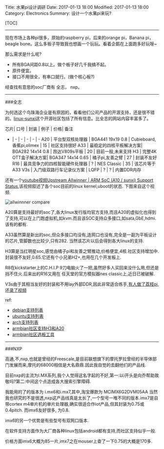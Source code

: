 Title: 水果pi设计调研
Date: 2017-01-13 18:00
Modified: 2017-01-13 18:00
Category: Electronics
Summary: 设计一个水果pi来玩?

[TOC]

---

现在市场上各种pi很多，原始的raspberry pi，后来的orange pi，Banana pi，beagle bone。这么多板子导致我也想画一个玩玩。看着企鹅在上面跑多好玩呀~

那么需求是什么呢?

* 所有BGA间距0.8以上。做个板子好几千我搞不起。
* 原件便宜。
* 接口不用很全，有串口就行。(做个核心板?)

经查找有意思的soc厂商有 全志， nxp。

---

###全志

为何选这个鸟珠海企业是有原因的，看看他们公司产品的开源支持，还是很不错的。[linux-sunxi](https://linux-sunxi.org/)这个开源社区包括了所有信息。比全志的网站内容丰富多了。


芯片| 口号              | 封装              | 例子                    | 价格| 备注
-   | -                | -                 | -                        | -   | -
A20 | 平台型双核处理器 | BGA441 19x19 0.8  | Cubieboard,香蕉pi,olimex | 15  | 社区支持很好
A33 | 最稳定的四核平板解决方案| BGA282 14x14 0.8 | 昂达V809s平板  | 20      | 目前一般,未来支持
H3  | 完整4K OTT盒子解决方案| BGA347 14x14 0.65 | 橘子pi,友善之臂 | 27      | 封装不友好
R16 | 最具竞争力的四核智能硬件处理器 | ? | NES Classic | 35        | 该芯片等于A33
V3s | 入门级双路行车记录仪方案 | LQFP | ? | ?        | 内置DDR内存

还有一个[youtube视频Upstream Allwinner | ARM SoC (A10 / sunxi) Support Status](tps://www.youtube.com/watch?v=EAYa095r5tE&feature=share),该视频叙述了各个soc目前的linux kernel,uboot的状态. 下图来自这个视频.

![allwinnner compare][1]

A20算是支持最好的soc了,各大linux发行版均官方支持,而且A20的虚拟化也得到了支持,可以在上门跑虚拟机,如kvm.而且该SOC支持众多接口,如sata,GbE,hdmi.该有的都有.

A33虽然算是新出的soc,但众多接口均没有,连网口也没有,完全是一副为平板设计的芯片,管脚数也比较少,只有282. 当然该芯片以后会得到各大linux的支持.

H3算是当红明星soc,感觉由橘子pi和友善之臂推动,价格便宜,4核.社区支持增加中.封装很不友好,0.65.它还有个小兄弟H2+,也用在几个开发板上.

R8在kickstarter上的C.H.I.P 9刀电脑火了一把,虽然好多人买回来没什么用,但还是挡不住火.后来出的R16又用在 任天堂的官方模拟器nes classic上,近日已被破解.

V3s由于其相当友好的封装和不用lay外部DDR,因此非常适合练手,[有人做了荔枝pi](https://www.kancloud.cn/lichee/lichee/225317),还[录了视频](https://shop152705481.taobao.com/?spm=a1z10.5-c.0.0.f0kxFG)

ref:

* [debian支持列表](https://wiki.debian.org/InstallingDebianOn/Allwinner)
* [ubuntu支持列表](https://help.ubuntu.com/lts/installation-guide/armhf/ch02s01.html)
* [arch支持列表](https://archlinuxarm.org/platforms/armv7/allwinner)
* [armbian社区支持H3和A20](https://forum.armbian.com/index.php/topic/1351-h3-board-buyers-guide/)
* [armbian社区选板工具](https://www.armbian.com/download/)


---

###NXP

高通,不,nxp,也就是曾经的Freescale,是目前联想旗下的摩托罗拉曾经的半导体部门发展而来,摩托的68000相信是大名鼎鼎.因此我自觉的去翻他们的产品线.

目前nxp的主流为I.MX系列,我个人觉得这名字起的不好,第一:以i开头是向乔帮助致敬吗?第二:中间这个点造成各大搜索引擎障碍.

我能用的了的版本为 i.mx6和i.mx7,其中,淘宝爆款为 MCIMX6G2DVM05AA 当然我也研究的不是很透,nxp这产品线真是太长了,一个型号一堆不同的版本.imx7是自带cortex m4单片机的单片处理器,确实很适合作iot产品,但其封装为0.75或0.4pitch. 而imx6友好很多, 为0.8.

imx6的另一个优势是有些型号有双网口版本.

在软件支持方面作为大厂商各种linux包括android都有支持,而社区支持似乎一般.

价格方面imx6大概为85一片,imx7之在mouser上查了一下0.75的大概是170多.

[1]: {filename}../images/shui-guo-pishe-ji-diao-yan/1.png

